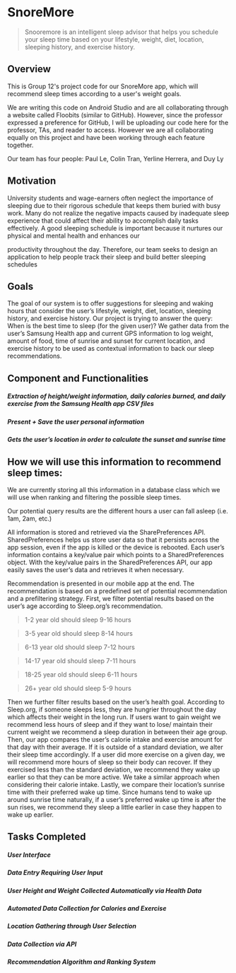 # SnoreMore
> Snooremore is an intelligent sleep advisor that helps you schedule your sleep time based on your lifestyle, weight, diet, location, sleeping history, and exercise history.


## Overview
This is Group 12's project code for our SnoreMore app, which will recommend sleep times according to a user's weight goals.

We are writing this code on Android Studio and are all collaborating through a website called Floobits (similar to GitHub). However, since the professor expressed a 
preference for GitHub, I will be uploading our code here for the professor, TAs, and reader to access. However we are all collaborating equally on this project and
have been working through each feature together.

Our team has four people: Paul Le, Colin Tran, Yerline Herrera, and Duy Ly


## Motivation

University students and wage-earners often neglect the importance of sleeping due to their rigorous schedule that keeps them buried with busy work. Many do not realize the negative impacts caused by inadequate sleep experience that could affect their ability to accomplish daily tasks effectively. A good sleeping schedule is important because it nurtures our physical and mental health and enhances our

productivity throughout the day. Therefore, our team seeks to design an application to help people track their sleep and build better sleeping schedules 


## Goals

The goal of our system is to offer suggestions for sleeping and waking hours that consider the user’s lifestyle, weight, diet, location, sleeping history, and exercise history. Our project is trying to answer the query: When is the best time to sleep (for the given user)? We gather data from the user’s Samsung Health app and current GPS information to log weight, amount of food, time of sunrise and sunset for current location, and exercise history to be used as contextual information to back our sleep recommendations. 


## Component and Functionalities

##### Extraction of height/weight information, daily calories burned, and daily exercise from the Samsung Health app CSV files

##### Present + Save the user personal information

##### Gets the user’s location in order to calculate the sunset and sunrise time 


## How we will use this information to recommend sleep times:

We are currently storing all this information in a database class which we will use when ranking and filtering the possible sleep times.

Our potential query results are the different hours a user can fall asleep (i.e. 1am, 2am, etc.)

All information is stored and retrieved via the SharePreferences API. SharedPreferences helps us store user data so that it persists across the app session, even if the app is killed or the device is rebooted. Each user’s information contains a key/value pair which points to a SharedPreferences object. With the key/value pairs in the SharedPreferences API, our app easily saves the user’s data and retrieves it when necessary.  

Recommendation is presented in our mobile app at the end. The recommendation is based on a predefined set of potential recommendation and a prefiltering strategy. First, we filter potential results based on the user’s age according to Sleep.org’s recommendation.  

> 1-2 year old should sleep 9-16 hours 

> 3-5 year old should sleep 8-14 hours 

> 6-13 year old should sleep 7-12 hours 

> 14-17 year old should sleep 7-11 hours 

> 18-25 year old should sleep 6-11 hours 

> 26+ year old should sleep 5-9 hours 

Then we further filter results based on the user’s health goal. According to Sleep.org, if someone sleeps less, they are hungrier throughout the day which affects their weight in the long run. If users want to gain weight we recommend less hours of sleep and if they want to lose/ maintain their current weight we recommend a sleep duration in between their age group. Then, our app compares the user’s calorie intake and exercise amount for that day with their average. If it is outside of a standard deviation, we alter their sleep time accordingly. If a user did more exercise on a given day, we will recommend more hours of sleep so their body can recover. If they exercised less than the standard deviation, we recommend they wake up earlier so that they can be more active. We take a similar approach when considering their calorie intake. Lastly, we compare their location’s sunrise time with their preferred wake up time. Since humans tend to wake up around sunrise time naturally, if a user’s preferred wake up time is after the sun rises, we recommend they sleep a little earlier in case they happen to wake up earlier. 


## Tasks Completed

##### User Interface

##### Data Entry Requiring User Input

##### User Height and Weight Collected Automatically via Health Data

##### Automated Data Collection for Calories and Exercise

##### Location Gathering through User Selection

##### Data Collection via API

##### Recommendation Algorithm and Ranking System


